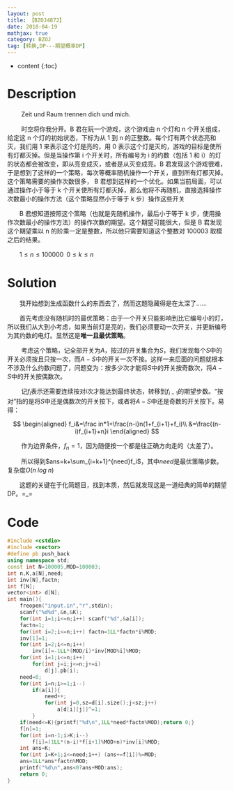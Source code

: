```yaml
---
layout: post
title: 【BZOJ4872】
date: 2018-04-19
mathjax: true
category: BZOJ
tag: [转换,DP---期望概率DP]
---
```

* content
{:toc}


# Description

​	　　Zeit und Raum trennen dich und mich.

​	　　时空将你我分开。B 君在玩一个游戏，这个游戏由 n 个灯和 n 个开关组成，给定这 n 个灯的初始状态，下标为从 1 到 n 的正整数。每个灯有两个状态亮和灭，我们用 1 来表示这个灯是亮的，用 0 表示这个灯是灭的，游戏的目标是使所有灯都灭掉。但是当操作第 i 个开关时，所有编号为 i 的约数（包括 1 和 i）的灯的状态都会被改变，即从亮变成灭，或者是从灭变成亮。B 君发现这个游戏很难，于是想到了这样的一个策略，每次等概率随机操作一个开关，直到所有灯都灭掉。这个策略需要的操作次数很多， B 君想到这样的一个优化。如果当前局面，可以通过操作小于等于 k 个开关使所有灯都灭掉，那么他将不再随机，直接选择操作次数最小的操作方法（这个策略显然小于等于 k 步）操作这些开关

　　B 君想知道按照这个策略（也就是先随机操作，最后小于等于 k 步，使用操作次数最小的操作方法）的操作次数的期望。这个期望可能很大，但是 B 君发现这个期望乘以 n 的阶乘一定是整数，所以他只需要知道这个整数对 100003 取模之后的结果。

　　$1 ≤ n ≤ 100000\;\; 0 ≤ k ≤ n$



# Solution

​	　　我开始想到生成函数什么的东西去了，然而这题隐藏得是在太深了......

​	　　首先考虑没有随机时的最优策略：由于一个开关只能影响到比它编号小的灯，所以我们从大到小考虑，如果当前灯是亮的，我们必须要动一次开关，并更新编号为其约数的电灯。显然这是**唯一且最优策略**。

​	　　考虑这个策略，记全部开关为$A$，按过的开关集合为$S$，我们发现每个$S$中的开关必须按且只按一次，而$A-S$中的开关一次不按。这样一来后面的问题就根本不涉及什么约数问题了，问题变为：按多少次才能将$S$中的开关按奇数次，将$A-S$中的开关按偶数次。

​	　　记$f_i$表示还需要连续按对$i$次才能达到最终状态，转移到$f_{i-1}$的期望步数。“按对”指的是将$S$中还是偶数次的开关按下，或者将$A-S$中还是奇数的开关按下。易得：


$$
\begin{aligned}
f_i&=\frac in*1+\frac{n-i}n(1+f_{i+1}+f_i)\\
&=\frac{(n-i)f_{i+1}+n}i
\end{aligned}
$$


​	　　作为边界条件，$f_n=1$，因为随便按一个都是往正确方向走的（太差了）。

​	　　所以得到$ans=k+\sum_{i=k+1}^{need}f_i$，其中$need$是最优策略步数。复杂度$O(n\;log\;n)$

​	　　这题的关键在于化简题目，找到本质，然后就发现这是一道经典的简单的期望DP。=_=

# Code

```c++
#include <cstdio>
#include <vector>
#define pb push_back
using namespace std;
const int N=100005,MOD=100003;
int n,K,a[N],need;
int inv[N],factn;
int f[N];
vector<int> d[N];
int main(){
	freopen("input.in","r",stdin);
	scanf("%d%d",&n,&K);
	for(int i=1;i<=n;i++) scanf("%d",&a[i]);
	factn=1;
	for(int i=2;i<=n;i++) factn=1LL*factn*i%MOD;
	inv[1]=1;
	for(int i=2;i<=n;i++)
		inv[i]=-1LL*(MOD/i)*inv[MOD%i]%MOD;
	for(int i=1;i<=n;i++)
		for(int j=i;j<=n;j+=i)
			d[j].pb(i);
	need=0;
	for(int i=n;i>=1;i--)
		if(a[i]){
			need++;
			for(int j=0,sz=d[i].size();j<sz;j++)
				a[d[i][j]]^=1;
		}
	if(need<=K){printf("%d\n",1LL*need*factn%MOD);return 0;}
	f[n]=1;
	for(int i=n-1;i>K;i--)
		f[i]=(1LL*(n-i)*f[i+1]%MOD+n)*inv[i]%MOD;
	int ans=K;
	for(int i=K+1;i<=need;i++) (ans+=f[i])%=MOD;
	ans=1LL*ans*factn%MOD;
	printf("%d\n",ans<0?ans+MOD:ans);
	return 0;
}
```

